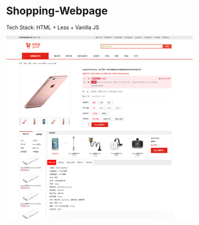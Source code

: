# Shopping-Webpage

Tech Stack: HTML + Less + Vanilla JS



![Snipaste_2023-08-08_22-36-08](./Snipaste_2023-08-08_22-36-08.png)
